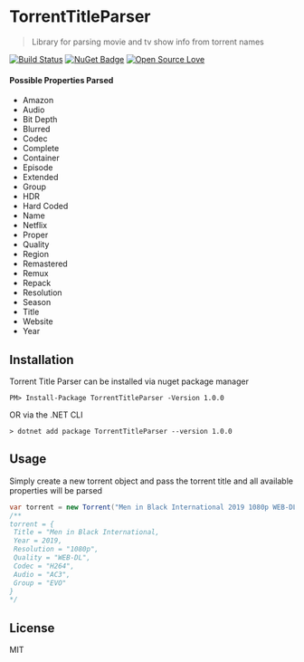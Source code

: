 # TorrentTitleParser
> Library for parsing movie and tv show info from torrent names

[![Build Status](https://travis-ci.org/bhmahler/TorrentTitleParser.svg?branch=master)](https://travis-ci.org/bhmahler/TorrentTitleParser) [![NuGet Badge](https://buildstats.info/nuget/TorrentTitleParser)](https://www.nuget.org/packages/TorrentTitleParser/) [![Open Source Love](https://badges.frapsoft.com/os/mit/mit.svg?v=102)](https://github.com/ellerbrock/open-source-badge/)

#### Possible Properties Parsed 

- Amazon
- Audio
- Bit Depth
- Blurred
- Codec
- Complete
- Container
- Episode
- Extended
- Group
- HDR
- Hard Coded
- Name
- Netflix
- Proper
- Quality
- Region
- Remastered
- Remux
- Repack
- Resolution
- Season
- Title
- Website
- Year

## Installation
Torrent Title Parser can be installed via nuget package manager

````
PM> Install-Package TorrentTitleParser -Version 1.0.0
````
OR via the .NET CLI
````
> dotnet add package TorrentTitleParser --version 1.0.0
````

## Usage

Simply create a new torrent object and pass the torrent title and all available properties will be parsed

````C#
var torrent = new Torrent("Men in Black International 2019 1080p WEB-DL H264 AC3-EVO");
/**
torrent = {
 Title = "Men in Black International,
 Year = 2019,
 Resolution = "1080p",
 Quality = "WEB-DL",
 Codec = "H264",
 Audio = "AC3",
 Group = "EVO"		
}
*/
````


## License
MIT





















